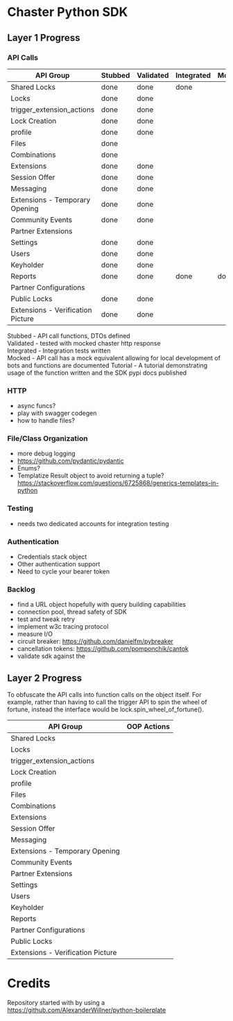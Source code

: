 # Chaster Python SDK

## Layer 1 Progress

### API Calls

| API Group                         | Stubbed | Validated | Integrated | Mocked | Tutorial |
|-----------------------------------|---------|-----------|------------|--------|----------|
| Shared Locks                      | done    | done      | done       |        |
| Locks                             | done    | done      |            |        |
| trigger_extension_actions         | done    | done      |            |        |
| Lock Creation                     | done    | done      |            |        |
| profile                           | done    | done      |            |        |
| Files                             | done    |           |            |        |
| Combinations                      | done    |           |            |        |
| Extensions                        | done    | done      |            |        |
| Session Offer                     | done    | done      |            |        |
| Messaging                         | done    | done      |            |        |
| Extensions - Temporary Opening    | done    | done      |            |        |
| Community Events                  | done    | done      |            |        |
| Partner Extensions                |         |           |            |        |
| Settings                          | done    | done      |            |        |
| Users                             | done    | done      |            |        |
| Keyholder                         | done    | done      |            |        |
| Reports                           | done    | done      | done       | done   | done     |
| Partner Configurations            |         |           |            |        |
| Public Locks                      | done    | done      |            |        |
| Extensions - Verification Picture | done    | done      |            |        |

Stubbed - API call functions, DTOs defined<br>
Validated - tested with mocked chaster http response<br>
Integrated - Integration tests written<br>
Mocked - API call has a mock equivalent allowing for local development of bots and functions are documented
Tutorial - A tutorial demonstrating usage of the function written and the SDK pypi docs published

### HTTP

- async funcs?
- play with swagger codegen
- how to handle files?

### File/Class Organization

- more debug logging
- https://github.com/pydantic/pydantic
- Enums?
- Templatize Result object to avoid returning a
  tuple? https://stackoverflow.com/questions/6725868/generics-templates-in-python

### Testing

- needs two dedicated accounts for integration testing

### Authentication

- Credentials stack object
- Other authentication support
- Need to cycle your bearer token

### Backlog

- find a URL object hopefully with query building capabilities
- connection pool, thread safety of SDK
- test and tweak retry
- implement w3c tracing protocol
- measure I/O
- circuit breaker: https://github.com/danielfm/pybreaker
- cancellation tokens: https://github.com/pomponchik/cantok
- validate sdk against the

## Layer 2 Progress

To obfuscate the API calls into function calls on the object itself. For example, rather than having to call
the trigger API to spin the wheel of fortune, instead the interface would be lock.spin_wheel_of_fortune().

| API Group                         | OOP Actions | 
|-----------------------------------|-------------|
| Shared Locks                      |             |   
| Locks                             |             |    
| trigger_extension_actions         |             |         
| Lock Creation                     |             |    
| profile                           |             |          
| Files                             |             |        
| Combinations                      |             |      
| Extensions                        |             |
| Session Offer                     |             |
| Messaging                         |             |
| Extensions - Temporary Opening    |             |
| Community Events                  |             |
| Partner Extensions                |             |
| Settings                          |             |
| Users                             |             |
| Keyholder                         |             |
| Reports                           |             |
| Partner Configurations            |             |
| Public Locks                      |             |
| Extensions - Verification Picture |             |

# Credits

Repository started with by using a https://github.com/AlexanderWillner/python-boilerplate
